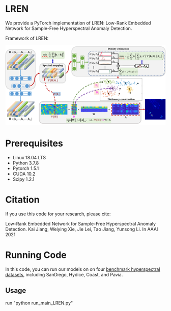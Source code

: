 # LREN
We provide a PyTorch implementation of LREN: Low-Rank Embedded Network for Sample-Free Hyperspectral Anomaly Detection.

Framework of LREN:

![schematic_diagram](https://github.com/xdjiangkai/LREN/blob/main/schematic_diagram.png "Framework of LREN")

# Prerequisites

- Linux 18.04 LTS
- Python 3.7.8
- Pytorch 1.5.1
- CUDA 10.2
- Scipy 1.2.1

# Citation
If you use this code for your research, please cite:

Low-Rank Embedded Network for Sample-Free Hyperspectral Anomaly Detection.
Kai Jiang, Weiying Xie, Jie Lei, Tao Jiang, Yunsong Li. In AAAI 2021

# Running Code
In this code, you can run our models on on four [benchmark hyperspectral datasets](http://xudongkang.weebly.com/data-sets.html), including SanDiego, Hydice, Coast, and Pavia.
## Usage
run "python run_main_LREN.py" 
